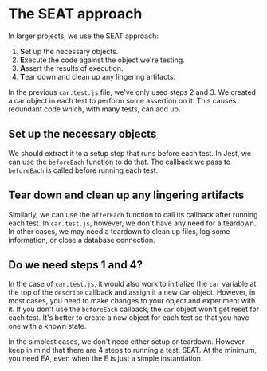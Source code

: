 # The SEAT approach
In larger projects, we use the SEAT approach:
1. **S**et up the necessary objects.
2. **E**xecute the code against the object we're testing.
3. **A**ssert the results of execution.
4. **T**ear down and clean up any lingering artifacts.

In the previous `car.test.js` file, we've only used steps 2 and 3. We created a car object in each test to perform some assertion on it. This causes redundant code which, with many tests, can add up.

## Set up the necessary objects
We should extract it to a setup step that runs before each test. In Jest, we can use the `beforeEach` function to do that. The callback we pass to `beforeEach` is called before running each test.

## Tear down and clean up any lingering artifacts
Similarly, we can use the `afterEach` function to call its callback after running each test. In `car.test.js`, however, we don't have any need for a teardown. In other cases, we may need a teardown to clean up files, log some information, or close a database connection.

## Do we need steps 1 and 4?
In the case of `car.test.js`, it would also work to initialize the `car` variable at the top of the `describe` callback and assign it a new `Car` object. However, in most cases, you need to make changes to your object and experiment with it. If you don't use the `beforeEach` callback, the `car` object won't get reset for each test. It's better to create a new object for each test so that you have one with a known state.

In the simplest cases, we don't need either setup or teardown. However, keep in mind that there are 4 steps to running a test: SEAT. At the minimum, you need EA, even when the E is just a simple instantiation.
